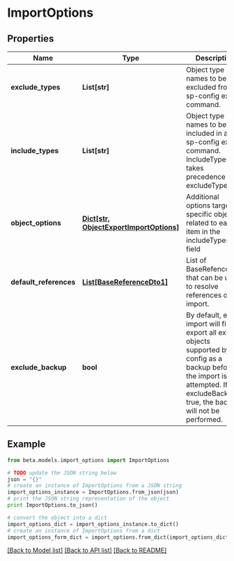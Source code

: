 # ImportOptions


## Properties
Name | Type | Description | Notes
------------ | ------------- | ------------- | -------------
**exclude_types** | **List[str]** | Object type names to be excluded from an sp-config export command. | [optional] 
**include_types** | **List[str]** | Object type names to be included in an sp-config export command. IncludeTypes takes precedence over excludeTypes. | [optional] 
**object_options** | [**Dict[str, ObjectExportImportOptions]**](ObjectExportImportOptions.md) | Additional options targeting specific objects related to each item in the includeTypes field | [optional] 
**default_references** | [**List[BaseReferenceDto1]**](BaseReferenceDto1.md) | List of BaseRefenceDtos that can be used to resolve references on import. | [optional] 
**exclude_backup** | **bool** | By default, every import will first export all existing objects supported by sp-config as a backup before the import is attempted. If excludeBackup is true, the backup will not be performed. | [optional] [default to False]

## Example

```python
from beta.models.import_options import ImportOptions

# TODO update the JSON string below
json = "{}"
# create an instance of ImportOptions from a JSON string
import_options_instance = ImportOptions.from_json(json)
# print the JSON string representation of the object
print ImportOptions.to_json()

# convert the object into a dict
import_options_dict = import_options_instance.to_dict()
# create an instance of ImportOptions from a dict
import_options_form_dict = import_options.from_dict(import_options_dict)
```
[[Back to Model list]](../README.md#documentation-for-models) [[Back to API list]](../README.md#documentation-for-api-endpoints) [[Back to README]](../README.md)



